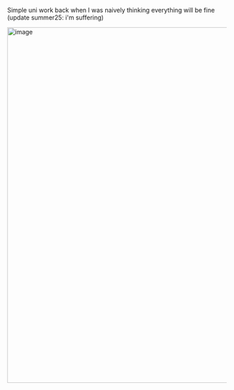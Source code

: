 Simple uni work back when I was naively thinking everything will be fine (update summer25: i'm suffering)

<img width="710" height="814" alt="image" src="https://github.com/user-attachments/assets/c9062a29-c573-4d21-aef6-13ba8db5a75e" />
